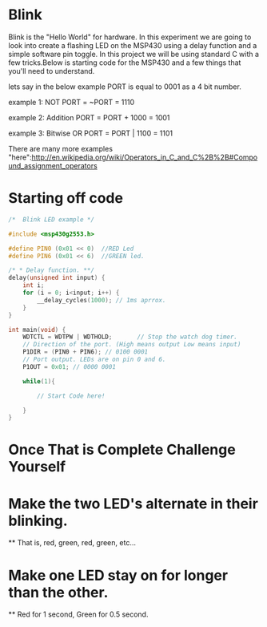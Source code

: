 Blink
===

Blink is the "Hello World" for hardware. In this experiment we are going to look into create a flashing LED on the MSP430 using a delay function and a simple software pin toggle. In this project we will be using standard C with a few tricks.Below is starting code for the MSP430 and a few things that you'll need to understand. 

lets say in the below example PORT is equal to 0001 as a 4 bit number.

example 1: NOT
PORT = ~PORT
     = 1110

example 2: Addition
PORT = PORT + 1000
     = 1001

example 3: Bitwise OR
PORT = PORT | 1100
     = 1101

	 
There are many more examples "here":http://en.wikipedia.org/wiki/Operators_in_C_and_C%2B%2B#Compound_assignment_operators

Starting off code
==
``` C
/*  Blink LED example */

#include <msp430g2553.h>

#define PIN0 (0x01 << 0)  //RED Led
#define PIN6 (0x01 << 6)  //GREEN led.

/* * Delay function. **/
delay(unsigned int input) {
	int i;
	for (i = 0; i<input; i++) {
		__delay_cycles(1000); // 1ms aprrox. 
	}
}

int main(void) {
	WDTCTL = WDTPW | WDTHOLD;		// Stop the watch dog timer.
	// Direction of the port. (High means output Low means input)
	P1DIR = (PIN0 + PIN6); // 0100 0001
	// Port output. LEDs are on pin 0 and 6.			
	P1OUT = 0x01; // 0000 0001					

	while(1){

		// Start Code here!

	}
}
```

Once That is Complete Challenge Yourself
===

# Make the two LED's alternate in their blinking.
** That is, red, green, red, green, etc... 
# Make one LED stay on for longer than the other.
** Red for 1 second, Green for 0.5 second.
